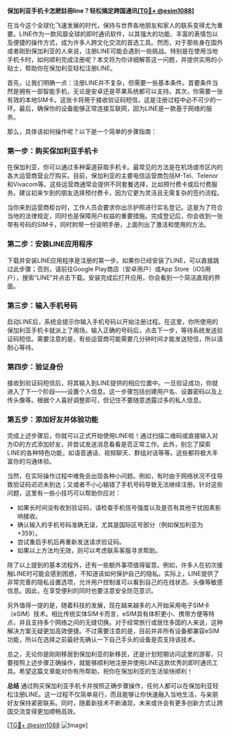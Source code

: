 **保加利亚手机卡怎麽註冊line？轻松搞定跨国通讯[[TG💪+ @esim1088](https://t.me/s/esim1088)]**

在当今这个全球化飞速发展的时代，保持与世界各地朋友和家人的联系变得尤为重要。LINE作为一款风靡全球的即时通讯软件，以其强大的功能、丰富的表情包以及便捷的操作方式，成为许多人跨文化交流的首选工具。然而，对于那些身在国外或者刚到保加利亚的人来说，注册LINE可能会遇到一些挑战。特别是在使用当地手机卡时，如何顺利完成注册呢？本文将为你详细解答这一问题，并提供实用的小贴士，帮助你在保加利亚轻松注册LINE。

首先，让我们明确一点：注册LINE并不复杂，但需要一些基本条件。首要条件当然是拥有一部智能手机，无论是安卓还是苹果系统都可以支持。其次，你需要一张有效的本地SIM卡。这张卡将用于接收验证码短信，这是注册过程中必不可少的一环。最后，确保你的设备能够正常连接互联网，因为LINE是一款基于网络的服务。

那么，具体该如何操作呢？以下是一个简单的步骤指南：

### 第一步：购买保加利亚手机卡

在保加利亚，你可以通过多种渠道获取手机卡。最常见的方法是在机场或市区内的各大运营商营业厅购买。目前，保加利亚的主要电信运营商包括M-Tel、Telenor和Vivacom等。这些运营商通常会提供不同套餐选择，比如预付费卡或后付费服务。建议初来乍到的朋友选择预付费卡，因为它更为灵活且无需复杂的签约流程。

当你来到运营商柜台时，工作人员会要求你出示护照进行实名登记。这是为了符合当地的法律规定，同时也是保障用户权益的重要措施。完成登记后，你会收到一张带有号码的SIM卡，同时附带一份说明手册，上面列出了激活和使用的方法。

### 第二步：安装LINE应用程序

下载并安装LINE应用程序是注册的第一步。如果你已经安装了LINE，可以直接跳过此步骤；否则，请前往Google Play商店（安卓用户）或App Store（iOS用户），搜索“LINE”并点击下载。安装完成后打开应用，你会看到一个简洁直观的界面。

### 第三步：输入手机号码

启动LINE后，系统会提示你输入手机号码以开始注册过程。在这里，你所使用的保加利亚手机卡就派上了用场。输入正确的号码后，点击下一步，等待系统发送验证码短信。需要注意的是，有些运营商可能需要几分钟时间才能发送短信，所以请耐心等待。

### 第四步：验证身份

接收到验证码短信后，将其输入到LINE提供的相应位置中。一旦验证成功，你就进入了下一个阶段——设置个人信息。这一步骤包括创建用户名、设置密码以及上传头像等。根据个人喜好调整即可，但记住不要随意透露过多的私人信息。

### 第五步：添加好友并体验功能

完成上述步骤后，你就可以正式开始使用LINE啦！通过扫描二维码或直接输入对方ID的方式添加好友，并尝试发送消息看看是否正常工作。此外，别忘了探索LINE的各种特色功能，如语音通话、视频聊天、群组对话等等。这些都将极大丰富你的沟通体验。

当然，在实际操作过程中难免会出现各种小问题。例如，有时由于网络状况不佳导致验证码迟迟未到达；又或者不小心输错了手机号码导致无法继续注册。针对这些问题，这里有一些小技巧可以帮助你应对：

- 如果长时间没有收到验证码，请检查手机信号强度以及是否有其他干扰因素影响接收。
- 确认输入的手机号码准确无误，尤其是国际区号部分（例如保加利亚为+359）。
- 尝试重启手机后再重新发送请求验证码。
- 如果以上方法均无效，则可以考虑联系客服寻求帮助。

除了以上提到的基本流程外，还有一些额外事项值得留意。例如，许多人在初次接触LINE时可能会感到困惑，不知道该如何保护自己的隐私。实际上，LINE提供了非常完善的隐私设置选项，允许用户控制谁可以看到自己的在线状态、头像等敏感信息。因此，在享受便利的同时也要注意安全防范意识。

另外值得一提的是，随着科技的发展，现在越来越多的人开始采用电子SIM卡（eSIM）技术。相比传统实体SIM卡而言，eSIM具有体积更小、携带方便等特点，并且支持多个网络之间的无缝切换。对于经常旅行或居住多国的人来说，这种解决方案无疑更加高效便捷。不过需要注意的是，目前并非所有设备都兼容eSIM功能，所以在选择之前最好先确认一下自己手头的设备是否支持该技术。

总之，无论你是刚刚移居到保加利亚的新移民，还是计划短期访问这里的游客，只要按照上述步骤正确操作，就能够顺利地注册并使用LINE这款优秀的即时通讯工具。希望这篇文章能对你有所帮助，祝你在保加利亚的生活愉快顺利！

**总结**
通过购买保加利亚手机卡并按照正确步骤操作，任何人都可以在保加利亚轻松注册LINE。这一过程不仅简单易行，而且能够让你快速融入当地生活，与亲朋好友保持紧密联系。同时，随着新技术不断涌现，未来或许会有更多创新方式让跨国交流变得更加顺畅高效。

[[TG💪+ @esim1088](https://t.me/s/esim1088) ![Image](https://i.postimg.cc/4NQfJmqS/Snipaste-2025-05-13-00-14-12.png)]